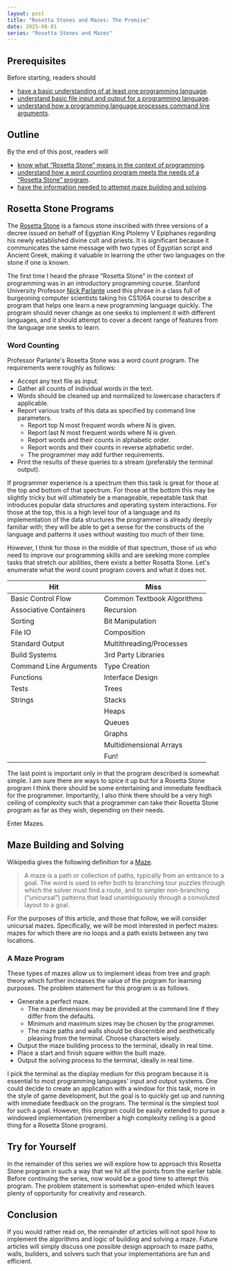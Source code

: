 ```yaml
---
layout: post
title: "Rosetta Stones and Mazes: The Premise"
date: 2025-08-01
series: "Rosetta Stones and Mazes"
---
```


## Prerequisites

Before starting, readers should

- [have a basic understanding of at least one programming language](https://en.wikipedia.org/wiki/Programming_language).
- [understand basic file input and output for a programming language](https://en.wikipedia.org/wiki/Input/output).
- [understand how a programming language processes command line arguments](https://en.wikipedia.org/wiki/Command-line_argument_parsing).

## Outline

By the end of this post, readers will

- [know what “Rosetta Stone” means in the context of programming](#rosetta-stone-programs). 
- [understand how a word counting program meets the needs of a “Rosetta Stone” program](#word-counting).
- [have the information needed to attempt maze building and solving](#a-maze-program).

## Rosetta Stone Programs

The [Rosetta Stone](https://en.wikipedia.org/wiki/Rosetta_Stone) is a famous stone inscribed with three versions of a decree issued on behalf of Egyptian King Ptolemy V Epiphanes regarding his newly established divine cult and priests. It is significant because it communicates the same message with two types of Egyptian script and Ancient Greek, making it valuable in learning the other two languages on the stone if one is known.

The first time I heard the phrase “Rosetta Stone” in the context of programming was in an introductory programming course. Stanford University Professor [Nick Parlante](https://cs.stanford.edu/people/nick/) used this phrase in a class full of burgeoning computer scientists taking his CS106A course to describe a program that helps one learn a new programming language quickly. The program should never change as one seeks to implement it with different languages, and it should attempt to cover a decent range of features from the language one seeks to learn.

### Word Counting

Professor Parlante's Rosetta Stone was a word count program. The requirements were roughly as follows:

- Accept any text file as input.
- Gather all counts of individual words in the text.
- Words should be cleaned up and normalized to lowercase characters if applicable.
- Report various traits of this data as specified by command line parameters.
  - Report top N most frequent words where N is given.
  - Report last N most frequent words where N is given.
  - Report words and their counts in alphabetic order.
  - Report words and their counts in reverse alphabetic order.
  - The programmer may add further requirements. 
- Print the results of these queries to a stream (preferably the terminal output).

If programmer experience is a spectrum then this task is great for those at the top and bottom of that spectrum. For those at the bottom this may be slightly tricky but will ultimately be a manageable, repeatable task that introduces popular data structures and operating system interactions. For those at the top, this is a high level tour of a language and its implementation of the data structures the programmer is already deeply familiar with; they will be able to get a sense for the constructs of the language and patterns it uses without wasting too much of their time. 

However, I think for those in the middle of that spectrum, those of us who need to improve our programming skills and are seeking more complex tasks that stretch our abilities, there exists a better Rosetta Stone. Let's enumerate what the word count program covers and what it does not.


| Hit                    | Miss                       |
| ---------------------- | -------------------------- |
| Basic Control Flow     | Common Textbook Algorithms |
| Associative Containers | Recursion                  |
| Sorting                | Bit Manipulation           |
| File IO                | Composition                |
| Standard Output        | Multithreading/Processes   |
| Build Systems          | 3rd Party Libraries        |
| Command Line Arguments | Type Creation              |
| Functions              | Interface Design           |
| Tests                  | Trees                      |
| Strings                | Stacks                     |
|                        | Heaps                      |
|                        | Queues                     |
|                        | Graphs                     |
|                        | Multidimensional Arrays    |
|                        | Fun!                       |

The last point is important only in that the program described is somewhat simple. I am sure there are ways to spice it up but for a Rosetta Stone program I think there should be some entertaining and immediate feedback for the programmer. Importantly, I also think there should be a very high ceiling of complexity such that a programmer can take their Rosetta Stone program as far as they wish, depending on their needs.

Enter Mazes.

## Maze Building and Solving

Wikipedia gives the following definition for a [Maze](https://en.wikipedia.org/wiki/Maze).

> A maze is a path or collection of paths, typically from an entrance to a goal. The word is used to refer both to branching tour puzzles through which the solver must find a route, and to simpler non-branching (“unicursal”) patterns that lead unambiguously through a convoluted layout to a goal.

For the purposes of this article, and those that follow, we will consider unicursal mazes. Specifically, we will be most interested in perfect mazes: mazes for which there are no loops and a path exists between any two locations. 

### A Maze Program

These types of mazes allow us to implement ideas from tree and graph theory which further increases the value of the program for learning purposes. The problem statement for this program is as follows.

- Generate a perfect maze.
  - The maze dimensions may be provided at the command line if they differ from the defaults.
  - Minimum and maximum sizes may be chosen by the programmer.
  - The maze paths and walls should be discernible and aesthetically pleasing from the terminal. Choose characters wisely.
- Output the maze building process to the terminal, ideally in real time.
- Place a start and finish square within the built maze.
- Output the solving process to the terminal, ideally in real time.

I pick the terminal as the display medium for this program because it is essential to most programming languages' input and output systems. One could decide to create an application with a window for this task, more in the style of game development, but the goal is to quickly get up and running with immediate feedback on the program. The terminal is the simplest tool for such a goal. However, this program could be easily extended to pursue a windowed implementation (remember a high complexity ceiling is a good thing for a Rosetta Stone program).

## Try for Yourself

In the remainder of this series we will explore how to approach this Rosetta Stone program in such a way that we hit all the points from the earlier table. Before continuing the series, now would be a good time to attempt this program. The problem statement is somewhat open-ended which leaves plenty of opportunity for creativity and research. 

## Conclusion

If you would rather read on, the remainder of articles will not spoil how to implement the algorithms and logic of building and solving a maze. Future articles will simply discuss one possible design approach to maze paths, walls, builders, and solvers such that your implementations are fun and efficient.
